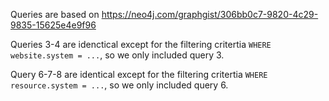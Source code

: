 Queries are based on https://neo4j.com/graphgist/306bb0c7-9820-4c29-9835-15625e4e9f96

Queries 3-4 are idenctical except for the filtering critertia `WHERE website.system = ...`, so we only included query 3.

Query 6-7-8 are identical except for the filtering critertia `WHERE resource.system = ...`, so we only included query 6.
